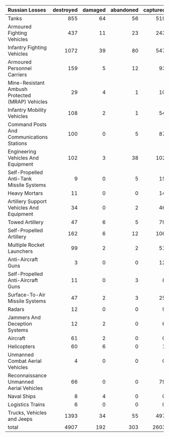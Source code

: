 | Russian Losses                                   |   destroyed |   damaged |   abandoned |   captured |   total |
|:-------------------------------------------------|------------:|----------:|------------:|-----------:|--------:|
| Tanks                                            |         855 |        64 |          56 |        519 |    1494 |
| Armoured Fighting Vehicles                       |         437 |        11 |          23 |        243 |     714 |
| Infantry Fighting Vehicles                       |        1072 |        39 |          80 |        547 |    1738 |
| Armoured Personnel Carriers                      |         159 |         5 |          12 |         93 |     269 |
| Mine-Resistant Ambush Protected  (MRAP) Vehicles |          29 |         4 |           1 |         10 |      44 |
| Infantry Mobility Vehicles                       |         108 |         2 |           1 |         54 |     165 |
| Command Posts And Communications Stations        |         100 |         0 |           5 |         87 |     192 |
| Engineering Vehicles And Equipment               |         102 |         3 |          38 |        102 |     245 |
| Self-Propelled Anti-Tank Missile Systems         |           9 |         0 |           5 |         15 |      29 |
| Heavy Mortars                                    |          11 |         0 |           0 |         14 |      25 |
| Artillery Support Vehicles And Equipment         |          34 |         0 |           2 |         46 |      82 |
| Towed Artillery                                  |          47 |         6 |           5 |         79 |     137 |
| Self-Propelled Artillery                         |         162 |         6 |          12 |        106 |     286 |
| Multiple Rocket Launchers                        |          99 |         2 |           2 |         51 |     154 |
| Anti-Aircraft Guns                               |           3 |         0 |           0 |         12 |      15 |
| Self-Propelled Anti-Aircraft Guns                |          11 |         0 |           3 |          8 |      22 |
| Surface-To-Air Missile Systems                   |          47 |         2 |           3 |         25 |      77 |
| Radars                                           |          12 |         0 |           0 |          9 |      21 |
| Jammers And Deception Systems                    |          12 |         2 |           0 |          6 |      20 |
| Aircraft                                         |          61 |         2 |           0 |          0 |      63 |
| Helicopters                                      |          60 |         6 |           0 |          1 |      67 |
| Unmanned Combat Aerial Vehicles                  |           4 |         0 |           0 |          0 |       4 |
| Reconnaissance Unmanned Aerial Vehicles          |          66 |         0 |           0 |         79 |     145 |
| Naval Ships                                      |           8 |         4 |           0 |          0 |      12 |
| Logistics Trains                                 |           6 |         0 |           0 |          0 |       6 |
| Trucks, Vehicles and Jeeps                       |        1393 |        34 |          55 |        497 |    1979 |
| total                                            |        4907 |       192 |         303 |       2603 |    8005 |